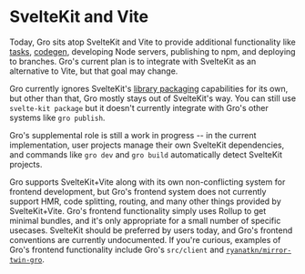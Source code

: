 # SvelteKit and Vite

Today, Gro sits atop SvelteKit and Vite to provide additional functionality
like [tasks](./tasks.md), [codegen](./gen.md),
developing Node servers, publishing to npm, and deploying to branches.
Gro's current plan is to integrate with SvelteKit as an alternative to Vite,
but that goal may change.

Gro currently ignores SvelteKit's [library packaging](https://kit.svelte.dev/docs#packaging)
capabilities for its own, but other than that, Gro mostly stays out of SvelteKit's way.
You can still use `svelte-kit package`
but it doesn't currently integrate with Gro's other systems like `gro publish`.

Gro's supplemental role is still a work in progress --
in the current implementation, user projects manage their own SvelteKit dependencies,
and commands like `gro dev` and `gro build` automatically detect SvelteKit projects.

Gro supports SvelteKit+Vite along with its own non-conflicting system for frontend development,
but Gro's frontend system does not currently support HMR, code splitting, routing,
and many other things provided by SvelteKit+Vite.
Gro's frontend functionality simply uses Rollup to get minimal bundles,
and it's only appropriate for a small number of specific usecases.
SvelteKit should be preferred by users today,
and Gro's frontend conventions are currently undocumented.
If you're curious, examples of Gro's frontend functionality include Gro's `src/client` and
[`ryanatkn/mirror-twin-gro`](https://github.com/ryanatkn/mirror-twin-gro).
